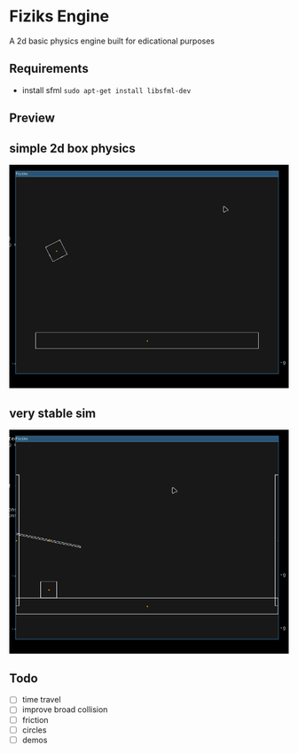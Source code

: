 # Fiziks Engine
A 2d basic physics engine built for edicational purposes 

## Requirements
- install sfml `sudo apt-get install libsfml-dev`



## Preview
simple 2d box physics
---
<center> <img width="800" src="./preview/moving-box.gif" alt="simple 2d box physics" />  </center>      

very stable sim
---
<center> <img width="800" src="./preview/very-stable.gif" alt="very stable" />  </center>  



## Todo
- [ ] time travel
- [ ] improve broad collision
- [ ] friction
- [ ] circles
- [ ] demos
